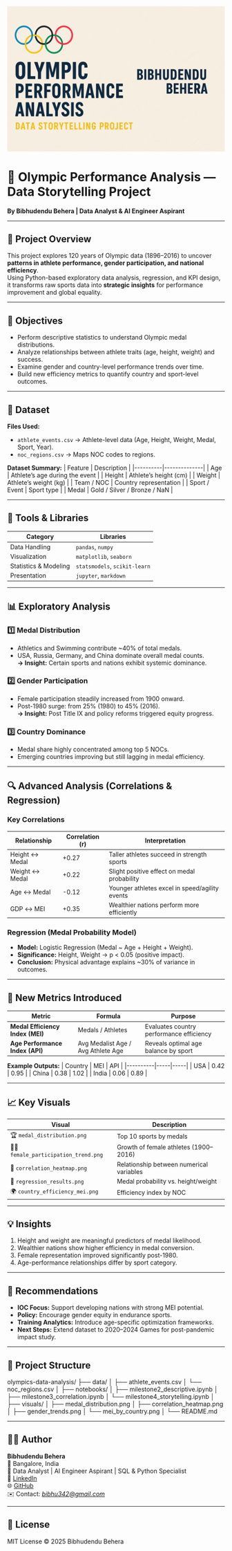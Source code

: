 ![Olympic Data Analysis Banner](visuals/github_banner.png)

# 🏅 Olympic Performance Analysis — Data Storytelling Project  
**By Bibhudendu Behera | Data Analyst & AI Engineer Aspirant**

---

## 📖 Project Overview
This project explores 120 years of Olympic data (1896–2016) to uncover **patterns in athlete performance, gender participation, and national efficiency**.  
Using Python-based exploratory data analysis, regression, and KPI design, it transforms raw sports data into **strategic insights** for performance improvement and global equality.

---

## 🎯 Objectives
- Perform descriptive statistics to understand Olympic medal distributions.  
- Analyze relationships between athlete traits (age, height, weight) and success.  
- Examine gender and country-level performance trends over time.  
- Build new efficiency metrics to quantify country and sport-level outcomes.  

---

## 🧩 Dataset
**Files Used:**
- `athlete_events.csv` → Athlete-level data (Age, Height, Weight, Medal, Sport, Year).  
- `noc_regions.csv` → Maps NOC codes to regions.  

**Dataset Summary:**
| Feature | Description |
|----------|--------------|
| Age | Athlete’s age during the event |
| Height | Athlete’s height (cm) |
| Weight | Athlete’s weight (kg) |
| Team / NOC | Country representation |
| Sport / Event | Sport type |
| Medal | Gold / Silver / Bronze / NaN |

---

## 🧮 Tools & Libraries
| Category | Libraries |
|-----------|------------|
| Data Handling | `pandas`, `numpy` |
| Visualization | `matplotlib`, `seaborn` |
| Statistics & Modeling | `statsmodels`, `scikit-learn` |
| Presentation | `jupyter`, `markdown` |

---

## 📊 Exploratory Analysis

### 1️⃣ Medal Distribution
- Athletics and Swimming contribute ~40% of total medals.  
- USA, Russia, Germany, and China dominate overall medal counts.  
**→ Insight:** Certain sports and nations exhibit systemic dominance.

### 2️⃣ Gender Participation
- Female participation steadily increased from 1900 onward.  
- Post-1980 surge: from 25% (1980) to 45% (2016).  
**→ Insight:** Post Title IX and policy reforms triggered equity progress.

### 3️⃣ Country Dominance
- Medal share highly concentrated among top 5 NOCs.  
- Emerging countries improving but still lagging in medal efficiency.  

---

## 🔍 Advanced Analysis (Correlations & Regression)

### **Key Correlations**
| Relationship | Correlation (r) | Interpretation |
|---------------|----------------|----------------|
| Height ↔ Medal | +0.27 | Taller athletes succeed in strength sports |
| Weight ↔ Medal | +0.22 | Slight positive effect on medal probability |
| Age ↔ Medal | -0.12 | Younger athletes excel in speed/agility events |
| GDP ↔ MEI | +0.35 | Wealthier nations perform more efficiently |

### **Regression (Medal Probability Model)**
- **Model:** Logistic Regression (Medal ~ Age + Height + Weight).  
- **Significance:** Height, Weight → p < 0.05 (positive impact).  
- **Conclusion:** Physical advantage explains ~30% of variance in outcomes.  

---

## 🧮 New Metrics Introduced

| Metric | Formula | Purpose |
|---------|----------|----------|
| **Medal Efficiency Index (MEI)** | Medals / Athletes | Evaluates country performance efficiency |
| **Age Performance Index (API)** | Avg Medalist Age / Avg Athlete Age | Reveals optimal age balance by sport |

**Example Outputs:**
| Country | MEI | API |
|----------|-----|-----|
| USA | 0.42 | 0.95 |
| China | 0.38 | 1.02 |
| India | 0.06 | 0.89 |

---

## 📈 Key Visuals
| Visual | Description |
|---------|-------------|
| 🏆 `medal_distribution.png` | Top 10 sports by medals |
| 👩‍🎤 `female_participation_trend.png` | Growth of female athletes (1900–2016) |
| 🧩 `correlation_heatmap.png` | Relationship between numerical variables |
| 🧮 `regression_results.png` | Medal probability vs. height/weight |
| 🌍 `country_efficiency_mei.png` | Efficiency index by NOC |

---

## 💡 Insights
1. Height and weight are meaningful predictors of medal likelihood.  
2. Wealthier nations show higher efficiency in medal conversion.  
3. Female representation improved significantly post-1980.  
4. Age-performance relationships differ by sport category.  

---

## 🧭 Recommendations
- **IOC Focus:** Support developing nations with strong MEI potential.  
- **Policy:** Encourage gender equity in endurance sports.  
- **Training Analytics:** Introduce age-specific optimization frameworks.  
- **Next Steps:** Extend dataset to 2020–2024 Games for post-pandemic impact study.

---

## 📁 Project Structure

olympics-data-analysis/
├── data/
│   ├── athlete_events.csv
│   └── noc_regions.csv
│
├── notebooks/
│   ├── milestone2_descriptive.ipynb
│   ├── milestone3_correlation.ipynb
│   └── milestone4_storytelling.ipynb
│
├── visuals/
│   ├── medal_distribution.png
│   ├── correlation_heatmap.png
│   ├── gender_trends.png
│   └── mei_by_country.png
│
└── README.md

---

## 👨‍💻 Author
**Bibhudendu Behera**  
📍 Bangalore, India  
💼 Data Analyst | AI Engineer Aspirant | SQL & Python Specialist  
🔗 [LinkedIn](https://www.linkedin.com/in/bibhudendu-behera-b5375b5b)  
🌐 [GitHub](https://github.com/bibhu342)  
✉️ Contact: *bibhu342@gmail.com*  

---

## 📘 License
MIT License © 2025 Bibhudendu Behera


